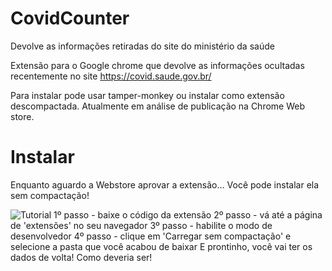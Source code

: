 # CovidCounter
Devolve as informações retiradas do site do ministério da saúde

Extensão para o Google chrome que devolve as informações ocultadas recentemente no site https://covid.saude.gov.br/

Para instalar pode usar tamper-monkey ou instalar como extensão descompactada.
Atualmente em análise de publicação na Chrome Web store.


# Instalar 
Enquanto aguardo a Webstore aprovar a extensão...
Você pode instalar ela sem compactação!

![Tutorial](https://raw.githubusercontent.com/LeandroSQ/CovidCounter/master/tutorial.png)
1º passo - baixe o código da extensão
2º passo - vá até a página de 'extensões' no seu navegador
3º passo - habilite o modo de desenvolvedor
4º passo - clique em 'Carregar sem compactação' e selecione a pasta que você acabou de baixar
E prontinho, você vai ter os dados de volta! Como deveria ser!
